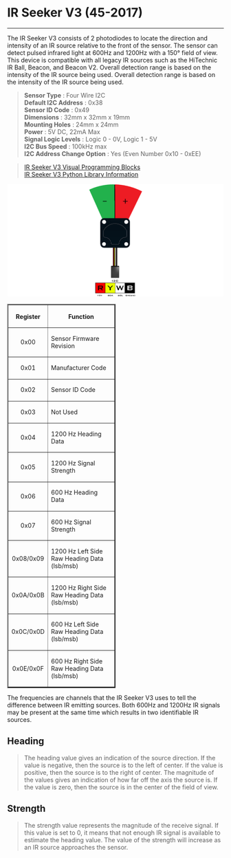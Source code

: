 # **IR Seeker V3 (45-2017)**
-----
The IR Seeker V3 consists of 2 photodiodes to locate the direction and intensity of an IR source relative to the front of the sensor. The sensor can detect pulsed infrared light at 600Hz and 1200Hz with a 150° field of view. This device is compatible with all legacy IR sources such as the HiTechnic IR Ball, Beacon, and Beacon V2. Overall detection range is based on the intensity of the IR source being used. Overall detection range is based on the intensity of the IR source being used.

>**Sensor Type** : Four Wire I2C  
>**Default I2C Address** : 0x38  
>**Sensor ID Code** : 0x49  
>**Dimensions** : 32mm x 32mm x 19mm  
>**Mounting Holes** : 24mm x 24mm  
>**Power** : 5V DC, 22mA Max  
>**Signal Logic Levels** : Logic 0 - 0V, Logic 1 - 5V  
>**I2C Bus Speed** : 100kHz max  
>**I2C Address Change Option** : Yes (Even Number 0x10 - 0xEE)  

>[IR Seeker V3 Visual Programming Blocks](Blk_IR_Seeker_V3.md)  
>[IR Seeker V3 Python Library Information](Py_IR_Seeker_V3.md)  

![](img/Sensor_Diagrams/Seeker.png)

<table style="width:50%" align="center" border="2">
    <tr><th><p align="center">Register</p></th><th><p align="center">Function</p></th></tr>
    <tr><td><p align="center">0x00</p></td><td><p align="left">Sensor Firmware Revision</p></td></tr>
    <tr><td><p align="center">0x01</p></td><td><p align="left">Manufacturer Code</p></td></tr>
    <tr><td><p align="center">0x02</p></td><td><p align="left">Sensor ID Code</p></td></tr>
    <tr><td><p align="center">0x03</p></td><td><p align="left">Not Used</p></td></tr>
    <tr><td><p align="center">0x04</p></td><td><p align="left">1200 Hz Heading Data</p></td></tr>
    <tr><td><p align="center">0x05</p></td><td><p align="left">1200 Hz Signal Strength</p></td></tr>
    <tr><td><p align="center">0x06</p></td><td><p align="left">600 Hz Heading Data</p></td></tr>
    <tr><td><p align="center">0x07</p></td><td><p align="left">600 Hz Signal Strength</p></td></tr>
    <tr><td><p align="center">0x08/0x09</p></td><td><p align="left">1200 Hz Left Side Raw Heading Data (lsb/msb)</p></td></tr>
    <tr><td><p align="center">0x0A/0x0B</p></td><td><p align="left">1200 Hz Right Side Raw Heading Data (lsb/msb)</p></td></tr>
    <tr><td><p align="center">0x0C/0x0D</p></td><td><p align="left">600 Hz Left Side Raw Heading Data (lsb/msb)</p></td></tr>
    <tr><td><p align="center">0x0E/0x0F</p></td><td><p align="left">600 Hz Right Side Raw Heading Data (lsb/msb)</p></td></tr>
</table>

The frequencies are channels that the IR Seeker V3 uses to tell the difference between IR emitting sources. Both 600Hz and 1200Hz IR signals may be present at the same time which results in two identifiable IR sources.

## **Heading**
>The heading value gives an indication of the source direction. If the value is negative, then the source is to the left of center. If the value is positive, then the source is to the right of center. The magnitude of the values gives an indication of how far off the axis the source is. If the value is zero, then the source is in the center of the field of view.

## **Strength**
>The strength value represents the magnitude of the receive signal. If this value is set to 0, it means that not enough IR signal is available to estimate the heading value. The value of the strength will increase as an IR source approaches the sensor.